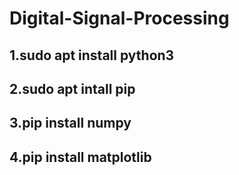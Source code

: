 # Digital-Signal-Processing
## 1.sudo apt install python3
## 2.sudo apt intall pip
## 3.pip install numpy
## 4.pip install matplotlib
